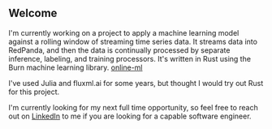 ## Welcome

I'm currently working on a project to apply a machine learning model against a rolling window of streaming time series data. It streams data into RedPanda, and then the data is continually processed by separate inference, labeling, and training processors. It's written in Rust using the Burn machine learning library.
[online-ml](https://github.com/mentics-online-ml/polyrepo)

I've used Julia and fluxml.ai for some years, but thought I would try out Rust for this project.

I'm currently looking for my next full time opportunity, so feel free to reach out on [LinkedIn](https://www.linkedin.com/in/jshellman/) to me if you are looking for a capable software engineer.

<!--
**mentics/mentics** is a ✨ _special_ ✨ repository because its `README.md` (this file) appears on your GitHub profile.

Here are some ideas to get you started:

- 🔭 I’m currently working on ...
- 🌱 I’m currently learning ...
- 👯 I’m looking to collaborate on ...
- 🤔 I’m looking for help with ...
- 💬 Ask me about ...
- 📫 How to reach me: ...
- 😄 Pronouns: ...
- ⚡ Fun fact: ...
-->

